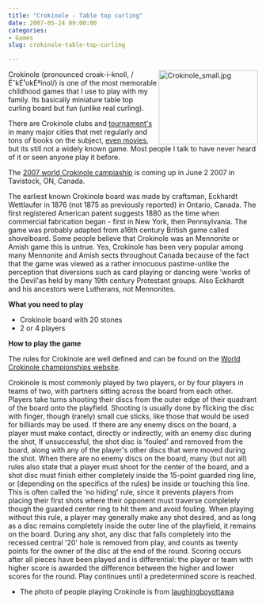 ```yaml
---
title: "Crokinole - Table top curling"
date: 2007-05-24 09:00:00
categories:
- Games
slug: crokinole-table-top-curling

---
```


<a href="http://flickr.com/photos/jwagner/41019485/"><img src="/public/uploads/2007/05/Crokinole_small.jpg" alt="Crokinole_small.jpg" title="Crokinole_small.jpg" align="right" border="0" height="150" width="200" /></a>Crokinole (pronounced croak-i-knoll, <span title="Pronunciation in IPA" class="IPA">/ËˆkÉ¹okÉªinol/</span>) is one of the most memorable childhood games that I use to play with my family. Its basically miniature table top curling board but fun (unlike real curling).

There are Crokinole clubs and <a href="http://www.worldcrokinole.com/">tournament's</a> in many major cities that met regularly and tons of books on the subject, <a href="http://www.crokinolemovie.com/">even movies</a>, but its still not a widely known game. Most people I talk to have never heard of it or seen anyone play it before.

The <a href="http://www.worldcrokinole.com/">2007 world Crokinole campiaship</a> is coming up in June 2 2007 in Tavistock, ON, Canada.

The earliest known Crokinole board was made by craftsman, Eckhardt Wettlaufer in 1876<a title="1" name="1"></a> (not 1875 as previously reported)  in Ontario, Canada.  The first registered American patent suggests 1880 as the time when commercial fabrication began - first in New York, then Pennsylvania. The game was probably adapted from a16th century British game called shovelboard. Some people believe that Crokinole was an Mennonite or Amish game this is untrue. Yes, Crokinole has been very popular among many Mennonite and Amish sects throughout Canada because of the fact that the game was viewed as a rather innocuous pastime-unlike the perception that diversions such as card playing or dancing were 'works of the Devil'as held by many 19th century Protestant groups. Also Eckhardt and his ancestors were Lutherans, not Mennonites.

<strong>What you need to play</strong>
<ul>
	<li>Crokinole board with 20 stones</li>
	<li>2 or 4 players</li>
</ul>
<strong>How to play the game </strong>

The rules for Crokinole are well defined and can be found on the <a href="http://www.crokinole.com/rules.asp">World Crokinole championships website</a>.

Crokinole is most commonly played by two players, or by four players in teams of two, with partners sitting across the board from each other. Players take turns shooting their discs from the outer edge of their quadrant of the board onto the playfield. Shooting is usually done by flicking the disc with finger, though (rarely) small cue sticks, like those that would be used for billiards may be used. If there are any enemy discs on the board, a player must make contact, directly or indirectly, with an enemy disc during the shot, If unsuccessful, the shot disc is 'fouled' and removed from the board, along with any of the player's other discs that were moved during the shot. When there are no enemy discs on the board, many (but not all) rules also state that a player must shoot for the center of the board, and a shot disc must finish either completely inside the 15-point guarded ring line, or (depending on the specifics of the rules) be inside or touching this line. This is often called the 'no hiding' rule, since it prevents players from placing their first shots where their opponent must traverse completely though the guarded center ring to hit them and avoid fouling. When playing without this rule, a player may generally make any shot desired, and as long as a disc remains completely inside the outer line of the playfield, it remains on the board. During any shot, any disc that falls completely into the recessed central '20' hole is removed from play, and counts as twenty points for the owner of the disc at the end of the round. Scoring occurs after all pieces have been played and is differential: the player or team with higher score is awarded the difference between the higher and lower scores for the round.
Play continues until a predetermined score is reached.

* The photo of people playing Crokinole is from <a href="http://flickr.com/photos/jwagner/41019485/">laughingboyottawa </a>
